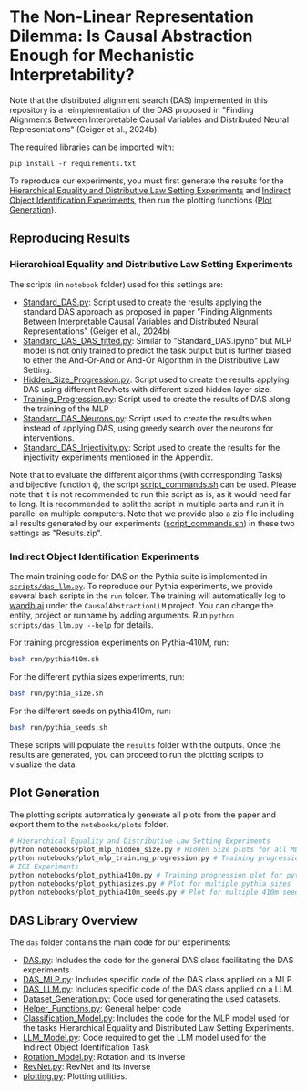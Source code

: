 # The Non-Linear Representation Dilemma: Is Causal Abstraction Enough for Mechanistic Interpretability?

Note that the distributed alignment search (DAS) implemented in this repository is a reimplementation of the DAS proposed in "Finding Alignments Between Interpretable Causal Variables and Distributed Neural Representations" (Geiger et al., 2024b). 

The required libraries can be imported with:
```
pip install -r requirements.txt
```

To reproduce our experiments, you must first generate the results for the [Hierarchical Equality and Distributive Law Setting Experiments](#hierarchical-equality-and-distributive-law-setting-experiments) and [Indirect Object Identification Experiments](#indirect-object-identification-experiments-in-run-scripts-folders), then run the plotting functions ([Plot Generation](#plot-generation)).

## Reproducing Results

### Hierarchical Equality and Distributive Law Setting Experiments 
The scripts (in ``notebook`` folder) used for this settings are:

+ [Standard\_DAS.py](https://github.com/densutter/non-linear-representation-dilemma/blob/main/notebooks/Standard_DAS.py): Script used to create the results applying the standard DAS approach as proposed in paper "Finding Alignments Between Interpretable Causal Variables and Distributed Neural Representations" (Geiger et al., 2024b)
+ [Standard\_DAS\_DAS\_fitted.py](https://github.com/densutter/non-linear-representation-dilemma/blob/main/notebooks/Standard_DAS_DAS_fitted.py): Similar to "Standard\_DAS.ipynb" but MLP model is not only trained to predict the task output but is further biased to ether the And-Or-And or And-Or Algorithm in the Distributive Law Setting.
+ [Hidden\_Size\_Progression.py](https://github.com/densutter/non-linear-representation-dilemma/blob/main/notebooks/Hidden_Size_Progression.py): Script used to create the results applying DAS using different RevNets with different sized hidden layer size.
+ [Training\_Progression.py](https://github.com/densutter/non-linear-representation-dilemma/blob/main/notebooks/Training_Progression.py): Script used to create the results of DAS along the training of the MLP
+ [Standard\_DAS\_Neurons.py](https://github.com/densutter/non-linear-representation-dilemma/blob/main/notebooks/Standard_DAS_Neurons.py): Script used to create the results when instead of applying DAS, using greedy search over the neurons for interventions.
+ [Standard\_DAS\_Injectivity.py](https://github.com/densutter/non-linear-representation-dilemma/blob/main/notebooks/Standard_DAS_Injectivity.py): Script used to create the results for the injectivity experiments mentioned in the Appendix.

Note that to evaluate the different algorithms (with corresponding Tasks) and bijective function ϕ, the script  [script\_commands.sh](https://github.com/densutter/non-linear-representation-dilemma/blob/main/notebooks/script_commands.sh) can be used. Please note that it is not recommended to run this script as is, as it would need far to long. It is recommended to split the script in multiple parts and run it in parallel on multiple computers. Note that we provide also a zip file including all results generated by our experiments ([script\_commands.sh](https://github.com/densutter/non-linear-representation-dilemma/blob/main/notebooks/script_commands.sh)) in these two settings as "Results.zip".




### Indirect Object Identification Experiments 
The main training code for DAS on the Pythia suite is implemented in [`scripts/das_llm.py`](https://github.com/densutter/non-linear-representation-dilemma/blob/main/scripts/das_llm.py). To reproduce our Pythia experiments, we provide several bash scripts in the `run` folder. The training will automatically log to [wandb.ai](https://wandb.ai/) under the ``CausalAbstractionLLM`` project. You can change the entity, project or runname by adding arguments. Run `python scripts/das_llm.py --help` for details.

For training progression experiments on Pythia-410M, run:
```bash
bash run/pythia410m.sh
```

For the different pythia sizes experiments, run:
```bash
bash run/pythia_size.sh
```

For the different seeds on pythia410m, run:
```bash
bash run/pythia_seeds.sh
```

These scripts will populate the ``results`` folder with the outputs. Once the results are generated, you can proceed to run the plotting scripts to visualize the data.

## Plot Generation

The plotting scripts automatically generate all plots from the paper and export them to the ``notebooks/plots`` folder.

```bash
# Hierarchical Equality and Distributive Law Setting Experiments 
python notebooks/plot_mlp_hidden_size.py # Hidden Size plots for all MLP experiments
python notebooks/plot_mlp_training_progression.py # Training progression plot for all MLP experiments
# IOI Experiments
python notebooks/plot_pythia410m.py # Training progression plot for pythia 410m
python notebooks/plot_pythiasizes.py # Plot for multiple pythia sizes
python notebooks/plot_pythia410m_seeds.py # Plot for multiple 410m seeds
```
## DAS Library Overview

The ``das`` folder contains the main code for our experiments: 
+ [DAS.py](https://github.com/densutter/non-linear-representation-dilemma/blob/main/das/DAS.py): Includes the code for the general DAS class facilitating the DAS experiments
+ [DAS_MLP.py](https://github.com/densutter/non-linear-representation-dilemma/blob/main/das/DAS_MLP.py): Includes specific code of the DAS class applied on a MLP.
+ [DAS_LLM.py](https://github.com/densutter/non-linear-representation-dilemma/blob/main/das/DAS_LLM.py): Includes specific code of the DAS class applied on a LLM.
+ [Dataset_Generation.py](https://github.com/densutter/non-linear-representation-dilemma/blob/main/das/Dataset_Generation.py): Code used for generating the used datasets.
+ [Helper_Functions.py](https://github.com/densutter/non-linear-representation-dilemma/blob/main/das/Helper_Functions.py): General helper code
+ [Classification_Model.py](https://github.com/densutter/non-linear-representation-dilemma/blob/main/das/Classification_Model.py): Includes the code for the MLP model used for the tasks Hierarchical Equality and Distributed Law Setting Experiments.
+ [LLM_Model.py](https://github.com/densutter/non-linear-representation-dilemma/blob/main/das/LLM_Model.py): Code required to get the LLM model used for the Indirect Object Identification Task
+ [Rotation_Model.py](https://github.com/densutter/non-linear-representation-dilemma/blob/main/das/Rotation_Model.py): Rotation and its inverse
+ [RevNet.py](https://github.com/densutter/non-linear-representation-dilemma/blob/main/das/RevNet.py): RevNet and its inverse
+ [plotting.py](https://github.com/densutter/non-linear-representation-dilemma/blob/main/das/plotting.py): Plotting utilities.
